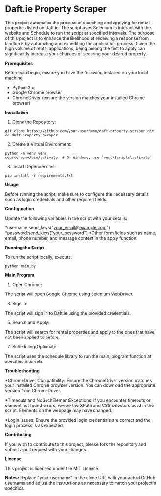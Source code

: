 # Daft.ie Property Scraper

This project automates the process of searching and applying for rental properties listed on Daft.ie. The script uses Selenium to interact with the website and Schedule to run the script at specified intervals. The purpose of this project is to enhance the likelihood of receiving a response from landlords by automating and expediting the application process. Given the high volume of rental applications, being among the first to apply can significantly increase your chances of securing your desired property.


**Prerequisites**

Before you begin, ensure you have the following installed on your local machine:

* Python 3.x
* Google Chrome browser
* ChromeDriver (ensure the version matches your installed Chrome browser)


**Installation**

1. Clone the Repository:
```
git clone https://github.com/your-username/daft-property-scraper.git
cd daft-property-scraper
```

2. Create a Virtual Environment:
```
python -m venv venv
source venv/bin/activate  # On Windows, use `venv\Scripts\activate`
```

3. Install Dependencies:
```
pip install -r requirements.txt
```



**Usage**

Before running the script, make sure to configure the necessary details such as login credentials and other required fields.


**Configuration**

Update the following variables in the script with your details:

*username.send_keys("your_email@example.com")
*password.send_keys("your_password")
*Other form fields such as name, email, phone number, and message content in the apply function.


**Running the Script**

To run the script locally, execute:
```
python main.py
```


**Main Program**

1. Open Chrome:
   
The script will open Google Chrome using Selenium WebDriver.

3. Sign In:
   
The script will sign in to Daft.ie using the provided credentials.

5. Search and Apply:
   
The script will search for rental properties and apply to the ones that have not been applied to before.

7. Scheduling(Optional):
   
The script uses the schedule library to run the main_program function at specified intervals.


**Troubleshooting**

*ChromeDriver Compatibility:
Ensure the ChromeDriver version matches your installed Chrome browser version. You can download the appropriate version from ChromeDriver.

*Timeouts and NoSuchElementExceptions:
If you encounter timeouts or element not found errors, review the XPath and CSS selectors used in the script. Elements on the webpage may have changed.

*Login Issues:
Ensure the provided login credentials are correct and the login process is as expected.


**Contributing**

If you wish to contribute to this project, please fork the repository and submit a pull request with your changes.


**License**

This project is licensed under the MIT License.

**Notes:** Replace "your-username" in the clone URL with your actual GitHub username and adjust the instructions as necessary to match your project's specifics.
